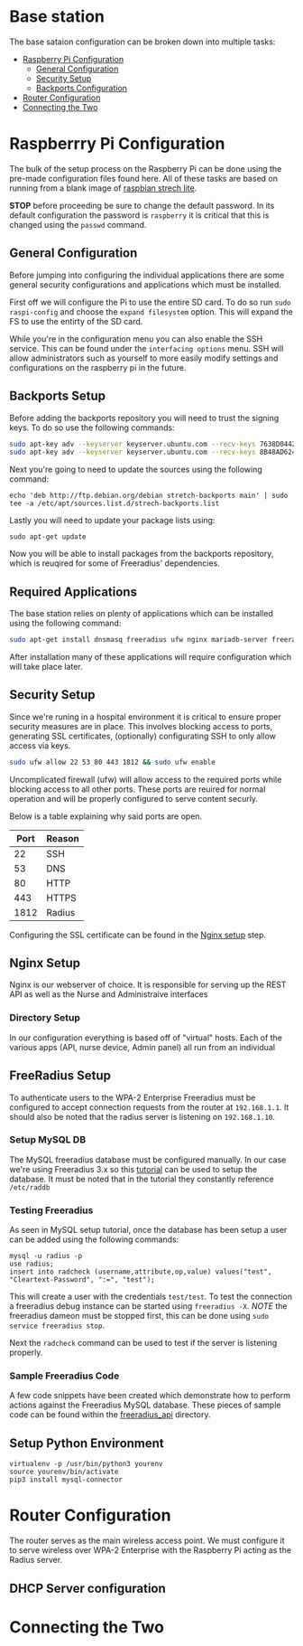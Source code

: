 Base station
=====

The base sataion configuration can be broken down into multiple tasks:

- [Raspberry Pi Configuration](#raspberry-pi-configuration)
	- [General Configuration](#general-configuration)
	- [Security Setup](#security-setup)
	- [Backports Configuration](#backports-configuration)
- [Router Configuration](#router-configuration)
- [Connecting the Two](#connecting-the-two)


# Raspberrry Pi Configuration

The bulk of the setup process on the Raspberry Pi can be done using the pre-made configuration files found here. All of these tasks are based on running from a blank image of [raspbian strech lite](https://www.raspberrypi.org/downloads/raspbian/).

**STOP** before proceeding be sure to change the default password. In its default configuration the password is `raspberry` it is critical that this is changed using the `passwd` command.

## General Configuration

Before jumping into configuring the individual applications there are some general security configurations and applications which must be installed.

First off we will configure the Pi to use the entire SD card. To do so run `sudo raspi-config` and choose the `expand filesystem` option. This will expand the FS to use the entirty of the SD card.

While you're in the configuration menu you can also enable the SSH service. This can be found under the `interfacing options` menu. SSH will allow administrators such as yourself to more easily modify settings and configurations on the raspberry pi in the future.

## Backports Setup

Before adding the backports repository you will need to trust the signing keys. To do so use the following commands:

```bash
sudo apt-key adv --keyserver keyserver.ubuntu.com --recv-keys 7638D0442B90D010
sudo apt-key adv --keyserver keyserver.ubuntu.com --recv-keys 8B48AD6246925553
```

Next you're going to need to update the sources using the following command:

`echo 'deb http://ftp.debian.org/debian stretch-backports main' | sudo tee -a /etc/apt/sources.list.d/strech-backports.list`

Lastly you will need to update your package lists using:

`sudo apt-get update`

Now you will be able to install packages from the backports repository, which is reuqired for some of Freeradius' dependencies.


## Required Applications

The base station relies on plenty of applications which can be installed using the following command:


```bash
sudo apt-get install dnsmasq freeradius ufw nginx mariadb-server freeradius-mysql
```

After installation many of these applications will require configuration which will take place later.

## Security Setup

Since we're runing in a hospital environment it is critical to ensure proper security measures are in place. This involves blocking access to ports, generating SSL certificates, (optionally) configurating SSH to only allow access via keys.

```bash
sudo ufw allow 22 53 80 443 1812 && sudo ufw enable
```

Uncomplicated firewall (ufw) will allow access to the required ports while blocking access to all other ports. These ports are reuired for normal operation and will be properly configured to serve content securly.

Below is a table explaining why said ports are open.

| Port | Reason |
|------|--------|
| 22   | SSH    |
| 53   | DNS    |
| 80   | HTTP   |
| 443  | HTTPS  |
| 1812 | Radius |


Configuring the SSL certificate can be found in the [Nginx setup](#nginx-setup) step.

## Nginx Setup

Nginx is our webserver of choice. It is responsible for serving up the REST API as well as the Nurse and Administraive interfaces

### Directory Setup

In our configuration everything is based off of "virtual" hosts. Each of the various apps (API, nurse device, Admin panel) all run from an individual

## FreeRadius Setup

To authenticate users to the WPA-2 Enterprise Freeradius must be configured to accept connection requests from the router at `192.168.1.1`. It should also be noted that the radius server is listening on `192.168.1.10`.

### Setup MySQL DB

The MySQL freeradius database must be configured manually. In our case we're using Freeradius 3.x so this [tutorial](https://wiki.freeradius.org/guide/SQL-HOWTO-for-freeradius-3.x-on-Debian-Ubuntu) can be used to setup the database. It must be noted that in the tutorial they constantly reference `/etc/raddb`

### Testing Freeradius

As seen in MySQL setup tutorial, once the database has been setup a user can be added using the following commands:

```
mysql -u radius -p
use radius;
insert into radcheck (username,attribute,op,value) values("test", "Cleartext-Password", ":=", "test");
```

This will create a user with the credentials `test/test`. To test the connection a freeradius debug instance can be started using `freeradius -X`. *NOTE* the freeradius dameon must be stopped first, this can be done using `sudo service freeradius stop`.

Next the `radcheck` command can be used to test if the server is listening properly.

### Sample Freeradius Code

A few code snippets have been created which demonstrate how to perform actions against the Freeradius MySQL database. These pieces of sample code can be found within the [freeradius_api](freeradius_api) directory.

## Setup Python Environment

```
virtualenv -p /usr/bin/python3 yourenv
source yourenv/bin/activate
pip3 install mysql-connector
```

# Router Configuration

The router serves as the main wireless access point. We must configure it to serve wireless over WPA-2 Enterprise with the Raspberry Pi acting as the Radius server.

## DHCP Server configuration

# Connecting the Two

